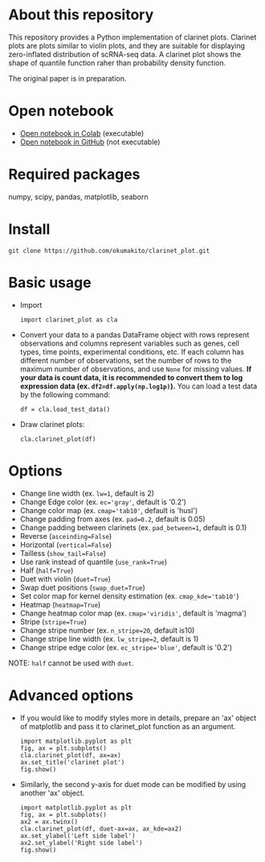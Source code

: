# About this repository
This repository provides a Python implementation of clarinet plots. Clarinet plots are plots similar to violin plots, and they are suitable for displaying zero-inflated distribution of scRNA-seq data. A clarinet plot shows the shape of quantile function raher than probability density function.

The original paper is in preparation.

# Open notebook
- [Open notebook in Colab](https://colab.research.google.com/github/okumakito/clarinet_plot/blob/main/clarinet_plot.ipynb) (executable)
- [Open notebook in GitHub](https://github.com/okumakito/clarinet_plot/blob/main/clarinet_plot.ipynb) (not executable)

# Required packages
numpy, scipy, pandas, matplotlib, seaborn

# Install
```
git clone https://github.com/okumakito/clarinet_plot.git
```

# Basic usage

* Import
  ```
  import clarinet_plot as cla
  ```
* Convert your data to a pandas DataFrame object with rows represent observations and columns represent variables such as genes, cell types, time points, experimental conditions, etc. If each column has different number of observations, set the number of rows to the maximum number of observations, and use `None` for missing values. **If your data is count data, it is recommended to convert them to log expression data (ex. `df2=df.apply(np.log1p)`).** You can load a test data by the following command:
  ```
  df = cla.load_test_data()
  ```
* Draw clarinet plots:
  ```
  cla.clarinet_plot(df)
  ```

# Options

* Change line width (ex. `lw=1`, default is 2)
* Change Edge color (ex. `ec='gray'`, default is '0.2')
* Change color map (ex. `cmap='tab10'`, default is 'husl')
* Change padding from axes (ex. `pad=0.2`, default is 0.05)
* Change padding between clarinets (ex. `pad_between=1`, default is 0.1)
* Reverse (`asceinding=False`)
* Horizontal (`vertical=False`)
* Tailless (`show_tail=False`)
* Use rank instead of quantile (`use_rank=True`)
* Half (`half=True`)
* Duet with violin (`duet=True`)
* Swap duet positions (`swap_duet=True`)
* Set color map for kernel density estimation (ex. `cmap_kde='tab10'`)
* Heatmap (`heatmap=True`)
* Change heatmap color map (ex. `cmap='viridis'`, default is 'magma')
* Stripe (`stripe=True`)
* Change stripe number (ex. `n_stripe=20`, default is10)
* Change stripe line width (ex. `lw_stripe=2`, default is 1)
* Change stripe edge color (ex. `ec_stripe='blue'`, default is '0.2')

NOTE: `half` cannot be used with `duet`.

# Advanced options

* If you would like to modify styles more in details, prepare an 'ax' object of matplotlib and pass it to clarinet_plot function as an argument.
  ```
  import matplotlib.pyplot as plt
  fig, ax = plt.subplots()
  cla.clarinet_plot(df, ax=ax)
  ax.set_title('clarinet plot')
  fig.show()
  ```
* Similarly, the second y-axis for duet mode can be modified by using another 'ax' object.
  ```
  import matplotlib.pyplot as plt
  fig, ax = plt.subplots()
  ax2 = ax.twinx()
  cla.clarinet_plot(df, duet-ax=ax, ax_kde=ax2)
  ax.set_ylabel('Left side label')
  ax2.set_ylabel('Right side label')
  fig.show()
  ```
